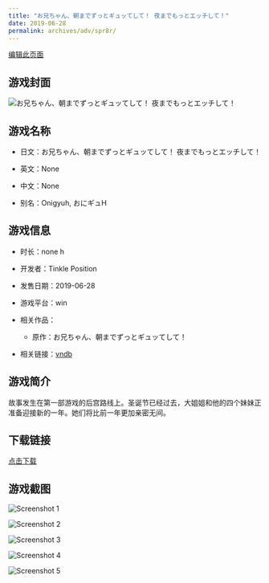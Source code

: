 ```yaml
---
title: "お兄ちゃん、朝までずっとギュッてして！ 夜までもっとエッチして！"
date: 2019-06-28
permalink: archives/adv/spr8r/
---
```

[编辑此页面](https://github.com/ACG-3/ADV3-source/blob/main/source/_posts/%E3%81%8A%E5%85%84%E3%81%A1%E3%82%83%E3%82%93%E3%80%81%E6%9C%9D%E3%81%BE%E3%81%A7%E3%81%9A%E3%81%A3%E3%81%A8%E3%82%AE%E3%83%A5%E3%83%83%E3%81%A6%E3%81%97%E3%81%A6%EF%BC%81%20%E5%A4%9C%E3%81%BE%E3%81%A7%E3%82%82%E3%81%A3%E3%81%A8%E3%82%A8%E3%83%83%E3%83%81%E3%81%97%E3%81%A6%EF%BC%81.md)

## 游戏封面

![お兄ちゃん、朝までずっとギュッてして！ 夜までもっとエッチして！](https://pan.timero.xyz/d/onedrive/img_lib_001/%E3%81%8A%E5%85%84%E3%81%A1%E3%82%83%E3%82%93%E3%80%81%E6%9C%9D%E3%81%BE%E3%81%A7%E3%81%9A%E3%81%A3%E3%81%A8%E3%82%AE%E3%83%A5%E3%83%83%E3%81%A6%E3%81%97%E3%81%A6%EF%BC%81%20%E5%A4%9C%E3%81%BE%E3%81%A7%E3%82%82%E3%81%A3%E3%81%A8%E3%82%A8%E3%83%83%E3%83%81%E3%81%97%E3%81%A6%EF%BC%81_cover.avif)


## 游戏名称

- 日文：お兄ちゃん、朝までずっとギュッてして！ 夜までもっとエッチして！
- 英文：None
- 中文：None

- 别名：Onigyuh, おにギュH


## 游戏信息

- 时长：none h
- 开发者：Tinkle Position
- 发售日期：2019-06-28
- 游戏平台：win
- 相关作品：
   - 原作：お兄ちゃん、朝までずっとギュッてして！

- 相关链接：[vndb](https://vndb.org/v25492)


## 游戏简介

故事发生在第一部游戏的后宫路线上。圣诞节已经过去，大姐姐和他的四个妹妹正准备迎接新的一年。她们将比前一年更加亲密无间。


## 下载链接

[点击下载](https://pan.timero.xyz/onedrive/adv_lib_001/%E3%81%8A%E5%85%84%E3%81%A1%E3%82%83%E3%82%93%E3%80%81%E6%9C%9D%E3%81%BE%E3%81%A7%E3%81%9A%E3%81%A3%E3%81%A8%E3%82%AE%E3%83%A5%E3%83%83%E3%81%A6%E3%81%97%E3%81%A6%EF%BC%81%20%E5%A4%9C%E3%81%BE%E3%81%A7%E3%82%82%E3%81%A3%E3%81%A8%E3%82%A8%E3%83%83%E3%83%81%E3%81%97%E3%81%A6%EF%BC%81)


## 游戏截图


![Screenshot 1](https://pan.timero.xyz/d/onedrive/img_lib_001/%E3%81%8A%E5%85%84%E3%81%A1%E3%82%83%E3%82%93%E3%80%81%E6%9C%9D%E3%81%BE%E3%81%A7%E3%81%9A%E3%81%A3%E3%81%A8%E3%82%AE%E3%83%A5%E3%83%83%E3%81%A6%E3%81%97%E3%81%A6%EF%BC%81%20%E5%A4%9C%E3%81%BE%E3%81%A7%E3%82%82%E3%81%A3%E3%81%A8%E3%82%A8%E3%83%83%E3%83%81%E3%81%97%E3%81%A6%EF%BC%81_Screenshot_1.avif)

![Screenshot 2](https://pan.timero.xyz/d/onedrive/img_lib_001/%E3%81%8A%E5%85%84%E3%81%A1%E3%82%83%E3%82%93%E3%80%81%E6%9C%9D%E3%81%BE%E3%81%A7%E3%81%9A%E3%81%A3%E3%81%A8%E3%82%AE%E3%83%A5%E3%83%83%E3%81%A6%E3%81%97%E3%81%A6%EF%BC%81%20%E5%A4%9C%E3%81%BE%E3%81%A7%E3%82%82%E3%81%A3%E3%81%A8%E3%82%A8%E3%83%83%E3%83%81%E3%81%97%E3%81%A6%EF%BC%81_Screenshot_2.avif)

![Screenshot 3](https://pan.timero.xyz/d/onedrive/img_lib_001/%E3%81%8A%E5%85%84%E3%81%A1%E3%82%83%E3%82%93%E3%80%81%E6%9C%9D%E3%81%BE%E3%81%A7%E3%81%9A%E3%81%A3%E3%81%A8%E3%82%AE%E3%83%A5%E3%83%83%E3%81%A6%E3%81%97%E3%81%A6%EF%BC%81%20%E5%A4%9C%E3%81%BE%E3%81%A7%E3%82%82%E3%81%A3%E3%81%A8%E3%82%A8%E3%83%83%E3%83%81%E3%81%97%E3%81%A6%EF%BC%81_Screenshot_3.avif)

![Screenshot 4](https://pan.timero.xyz/d/onedrive/img_lib_001/%E3%81%8A%E5%85%84%E3%81%A1%E3%82%83%E3%82%93%E3%80%81%E6%9C%9D%E3%81%BE%E3%81%A7%E3%81%9A%E3%81%A3%E3%81%A8%E3%82%AE%E3%83%A5%E3%83%83%E3%81%A6%E3%81%97%E3%81%A6%EF%BC%81%20%E5%A4%9C%E3%81%BE%E3%81%A7%E3%82%82%E3%81%A3%E3%81%A8%E3%82%A8%E3%83%83%E3%83%81%E3%81%97%E3%81%A6%EF%BC%81_Screenshot_4.avif)

![Screenshot 5](https://pan.timero.xyz/d/onedrive/img_lib_001/%E3%81%8A%E5%85%84%E3%81%A1%E3%82%83%E3%82%93%E3%80%81%E6%9C%9D%E3%81%BE%E3%81%A7%E3%81%9A%E3%81%A3%E3%81%A8%E3%82%AE%E3%83%A5%E3%83%83%E3%81%A6%E3%81%97%E3%81%A6%EF%BC%81%20%E5%A4%9C%E3%81%BE%E3%81%A7%E3%82%82%E3%81%A3%E3%81%A8%E3%82%A8%E3%83%83%E3%83%81%E3%81%97%E3%81%A6%EF%BC%81_Screenshot_5.avif)

